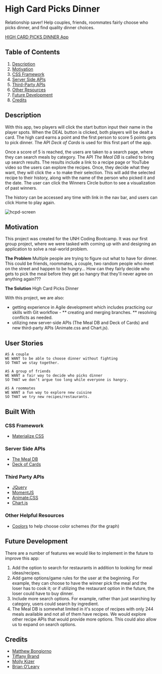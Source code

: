 # High Card Picks Dinner
Relationship saver! Help couples, friends, roommates fairly choose who picks dinner, and find quality dinner choices.

[HIGH CARD PICKS DINNER App](https://tiffany-brand.github.io/high-card-picks-dinner/)

## Table of Contents
1. [Description](#description)
2. [Motivation](#motivation)
3. [CSS Framework](#css-framework)
4. [Server Side APIs](#server-side-apis)
5. [Third-Party APIs](#third-party-apis)
6. [Other Resources](#other-helpful-resources)
7. [Future Development](#future-development)
8. [Credits](#credits)

## Description
With this app, two players will click the start button input their name in the player spots. When the DEAL button is clicked, both players will be dealt a card. The high card earns a point and the first person to score 5 points gets to pick dinner. The API *Deck of Cards* is used for this first part of the app.

Once a score of 5 is reached, the users are taken to a search page, where they can search meals by category. The API *The Meal DB* is called to bring up search results. The results include a link to a recipe page or YouTube video so the users can explore the recipes. Once, they decide what they want, they will click the _+_ to make their selection. This will add the selected recipe to their history, along with the name of the person who picked it and the date. The user can click the Winners Circle button to see a visualization of past winners.

The history can be accessed any time with link in the nav bar, and users can click Home to play again.

![hcpd-screen](https://user-images.githubusercontent.com/16748389/89475705-be6a0580-d756-11ea-81b6-873da43e989b.JPG)

## Motivation
This project was created for the UNH Coding Bootcamp. It was our first group project, where we were tasked with coming up with and designing an application to solve a real-world problem.

__The Problem__
Multiple people are trying to figure out what to have for dinner. This could be friends, roommates, a couple, two random people who meet on the street and happen to be hungry... How can they fairly decide who gets to pick the meal before they get so hangry that they'll never agree on anything again???

__The Solution__
High Card Picks Dinner

With this project, we are also:
* getting experience in Agile development which includes practicing our skills with Git workflow -
** creating and merging branches.
** resolving conflicts as needed.
* utilizing new server-side APIs (The Meal DB and Deck of Cards) and new third-party APIs (Animate.css and Chart.js).

## User Stories

```
AS A couple
WE WANT to be able to choose dinner without fighting
SO THAT we stay together.

AS A group of friends
WE WANT a fair way to decide who picks dinner
SO THAT we don’t argue too long while everyone is hangry.

AS A roommates
WE WANT a fun way to explore new cuisine
SO THAT we try new recipes/restaurants.

```

## Built With

### CSS Framework
* [Materialize CSS](https://materializecss.com/)

### Server Side APIs
* [The Meal DB](https://www.themealdb.com/api.php)
* [Deck of Cards](https://deckofcardsapi.com/)

### Third Party APIs
* [JQuery](https://jquery.com/)
* [MomentJS](https://momentjs.com/)
* [Animate.CSS](https://animate.style/)
* [Chart.js](https://www.chartjs.org/docs/latest/)

### Other Helpful Resources
* [Coolors](coolors.co) to help choose color schemes (for the graph)

## Future Development
There are a number of features we would like to implement in the future to improve this app:
1. Add the option to search for restaurants in addition to looking for meal ideas/recipes.
2. Add game options/game rules for the user at the beginning. For example, they can choose to have the winner pick the meal and the loser has to cook it; or if utilizing the restaurant option in the future, the loser could have to buy dinner.
3. Include more search options. For example, rather than just searching by category, users could search by ingredient.
4. The Meal DB is somewhat limited in it's scope of recipes with only 244 meals available and not all of them have recipes. We would explore other recipe APIs that would provide more options. This could also allow us to expand on search options.

## Credits

* [Matthew Bongiorno](https://github.com/MattBongiorno)
* [Tiffany Brand](https://github.com/tiffany-brand)
* [Molly Kizer](https://github.com/LivesInRoom29)
* [Brian O’Leary](https://github.com/boleary1)


